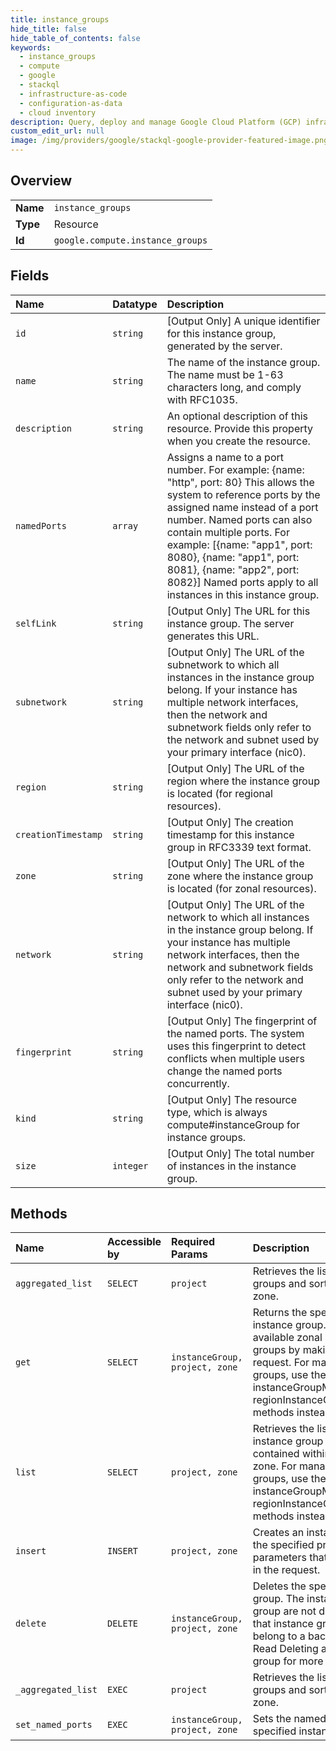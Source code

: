 ```yaml
---
title: instance_groups
hide_title: false
hide_table_of_contents: false
keywords:
  - instance_groups
  - compute
  - google    
  - stackql
  - infrastructure-as-code
  - configuration-as-data
  - cloud inventory
description: Query, deploy and manage Google Cloud Platform (GCP) infrastructure and resources using SQL
custom_edit_url: null
image: /img/providers/google/stackql-google-provider-featured-image.png
---
```

  
    

## Overview
<table><tbody>
<tr><td><b>Name</b></td><td><code>instance_groups</code></td></tr>
<tr><td><b>Type</b></td><td>Resource</td></tr>
<tr><td><b>Id</b></td><td><code>google.compute.instance_groups</code></td></tr>
</tbody></table>

## Fields
| Name | Datatype | Description |
|:-----|:---------|:------------|
| `id` | `string` | [Output Only] A unique identifier for this instance group, generated by the server. |
| `name` | `string` | The name of the instance group. The name must be 1-63 characters long, and comply with RFC1035. |
| `description` | `string` | An optional description of this resource. Provide this property when you create the resource. |
| `namedPorts` | `array` |  Assigns a name to a port number. For example: &#123;name: "http", port: 80&#125; This allows the system to reference ports by the assigned name instead of a port number. Named ports can also contain multiple ports. For example: [&#123;name: "app1", port: 8080&#125;, &#123;name: "app1", port: 8081&#125;, &#123;name: "app2", port: 8082&#125;] Named ports apply to all instances in this instance group.  |
| `selfLink` | `string` | [Output Only] The URL for this instance group. The server generates this URL. |
| `subnetwork` | `string` | [Output Only] The URL of the subnetwork to which all instances in the instance group belong. If your instance has multiple network interfaces, then the network and subnetwork fields only refer to the network and subnet used by your primary interface (nic0). |
| `region` | `string` | [Output Only] The URL of the region where the instance group is located (for regional resources). |
| `creationTimestamp` | `string` | [Output Only] The creation timestamp for this instance group in RFC3339 text format. |
| `zone` | `string` | [Output Only] The URL of the zone where the instance group is located (for zonal resources). |
| `network` | `string` | [Output Only] The URL of the network to which all instances in the instance group belong. If your instance has multiple network interfaces, then the network and subnetwork fields only refer to the network and subnet used by your primary interface (nic0). |
| `fingerprint` | `string` | [Output Only] The fingerprint of the named ports. The system uses this fingerprint to detect conflicts when multiple users change the named ports concurrently. |
| `kind` | `string` | [Output Only] The resource type, which is always compute#instanceGroup for instance groups. |
| `size` | `integer` | [Output Only] The total number of instances in the instance group. |
## Methods
| Name | Accessible by | Required Params | Description |
|:-----|:--------------|:----------------|:------------|
| `aggregated_list` | `SELECT` | `project` | Retrieves the list of instance groups and sorts them by zone. |
| `get` | `SELECT` | `instanceGroup, project, zone` | Returns the specified zonal instance group. Get a list of available zonal instance groups by making a list() request. For managed instance groups, use the instanceGroupManagers or regionInstanceGroupManagers methods instead. |
| `list` | `SELECT` | `project, zone` | Retrieves the list of zonal instance group resources contained within the specified zone. For managed instance groups, use the instanceGroupManagers or regionInstanceGroupManagers methods instead. |
| `insert` | `INSERT` | `project, zone` | Creates an instance group in the specified project using the parameters that are included in the request. |
| `delete` | `DELETE` | `instanceGroup, project, zone` | Deletes the specified instance group. The instances in the group are not deleted. Note that instance group must not belong to a backend service. Read Deleting an instance group for more information. |
| `_aggregated_list` | `EXEC` | `project` | Retrieves the list of instance groups and sorts them by zone. |
| `set_named_ports` | `EXEC` | `instanceGroup, project, zone` | Sets the named ports for the specified instance group. |
